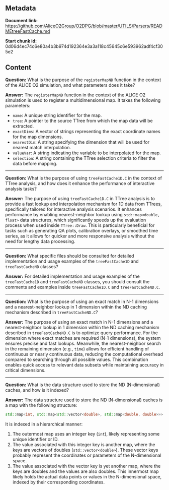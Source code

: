 ## Metadata

**Document link:** https://github.com/AliceO2Group/O2DPG/blob/master/UTILS/Parsers/READMEtreeFastCache.md

**Start chunk id:** 0d06d4ec74c6e80a4b3b974d192364e3a3a118c45645c6e593962adf4cf305e2

## Content

**Question:** What is the purpose of the `registerMapND` function in the context of the ALICE O2 simulation, and what parameters does it take?

**Answer:** The `registerMapND` function in the context of the ALICE O2 simulation is used to register a multidimensional map. It takes the following parameters:

- `name`: A unique string identifier for the map.
- `tree`: A pointer to the source TTree from which the map data will be extracted.
- `exactDims`: A vector of strings representing the exact coordinate names for the map dimensions.
- `nearestDim`: A string specifying the dimension that will be used for nearest match interpolation.
- `valueVar`: A string indicating the variable to be interpolated for the map.
- `selection`: A string containing the TTree selection criteria to filter the data before mapping.

---

**Question:** What is the purpose of using `treeFastCache1D.C` in the context of TTree analysis, and how does it enhance the performance of interactive analysis tasks?

**Answer:** The purpose of using `treeFastCache1D.C` in TTree analysis is to provide a fast lookup and interpolation mechanism for 1D data from TTrees, specifically tailored for interactive analysis scenarios. It enhances performance by enabling nearest-neighbor lookup using `std::map<double, float>` data structures, which significantly speeds up the evaluation process when used inside `TTree::Draw`. This is particularly beneficial for tasks such as generating QA plots, calibration overlays, or smoothed time series, as it allows for quicker and more responsive analysis without the need for lengthy data processing.

---

**Question:** What specific files should be consulted for detailed implementation and usage examples of the `treeFastCache1D` and `treeFastCacheND` classes?

**Answer:** For detailed implementation and usage examples of the `treeFastCache1D` and `treeFastCacheND` classes, you should consult the comments and examples inside `treeFastCache1D.C` and `treeFastCacheND.C`.

---

**Question:** What is the purpose of using an exact match in N-1 dimensions and a nearest-neighbor lookup in 1 dimension within the ND caching mechanism described in `treeFastCacheND.C`?

**Answer:** The purpose of using an exact match in N-1 dimensions and a nearest-neighbor lookup in 1 dimension within the ND caching mechanism described in `treeFastCacheND.C` is to optimize query performance. For the dimension where exact matches are required (N-1 dimensions), the system ensures precise and fast lookups. Meanwhile, the nearest-neighbor search in the remaining dimension (e.g., `time`) allows for efficient handling of continuous or nearly continuous data, reducing the computational overhead compared to searching through all possible values. This combination enables quick access to relevant data subsets while maintaining accuracy in critical dimensions.

---

**Question:** What is the data structure used to store the ND (N-dimensional) caches, and how is it indexed?

**Answer:** The data structure used to store the ND (N-dimensional) caches is a map with the following structure:

```cpp
std::map<int, std::map<std::vector<double>, std::map<double, double>>>
```

It is indexed in a hierarchical manner:

1. The outermost map uses an integer key (`int`), likely representing some unique identifier or ID.
2. The value associated with this integer key is another map, where the keys are vectors of doubles (`std::vector<double>`). These vector keys probably represent the coordinates or parameters of the N-dimensional space.
3. The value associated with the vector key is yet another map, where the keys are doubles and the values are also doubles. This innermost map likely holds the actual data points or values in the N-dimensional space, indexed by their corresponding coordinates.